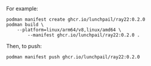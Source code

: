 For example:

```shell
podman manifest create ghcr.io/lunchpail/ray22:0.2.0
podman build \
    --platform=linux/arm64/v8,linux/amd64 \
        --manifest ghcr.io/lunchpail/ray22:0.2.0 .
```

Then, to push:

```shell
podman manifest push ghcr.io/lunchpail/ray22:0.2.0
```

